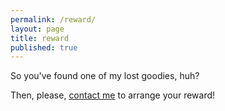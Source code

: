 ```yaml
---
permalink: /reward/
layout: page
title: reward
published: true
---
```


So you've found one of my lost goodies, huh?

Then, please, [contact me](/contact) to arrange your reward!
